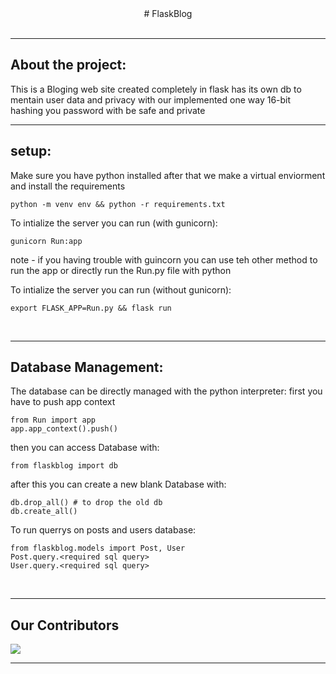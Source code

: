 <div align="center">
# FlaskBlog
</div>
<br>
<hr>

## About the project:
This is a Bloging web site created completely in flask has its own db to mentain user data and privacy with our implemented one way 16-bit hashing you password with be safe and private
<br>
<hr>

## setup:
Make sure you have python installed after that we make a virtual enviorment and install the requirements
```
python -m venv env && python -r requirements.txt
```

To intialize the server you can run (with gunicorn):
```
gunicorn Run:app
```
note - if you having trouble with guincorn you can use teh other method to run the app or directly run the Run.py file with python

To intialize the server you can run (without gunicorn):
```
export FLASK_APP=Run.py && flask run
```
<br>
<hr>

## Database Management:

The database can be directly managed with the python interpreter:
first you have to push app context
```
from Run import app
app.app_context().push()
```

then you can access Database with:
```
from flaskblog import db
```

after this you can create a new blank Database with:
```
db.drop_all() # to drop the old db
db.create_all()
```

To run querrys on posts and users database:
```
from flaskblog.models import Post, User
Post.query.<required sql query>
User.query.<required sql query>
```
<br>
<hr>

## Our Contributors

<a href="https://github.com/volt-l18/Blog_WebApp_Falsk/graphs/contributors">
  <img src="https://contrib.rocks/image?repo=volt-l18/Blog_WebApp_Falsk" />
</a>
<br>
<hr>
